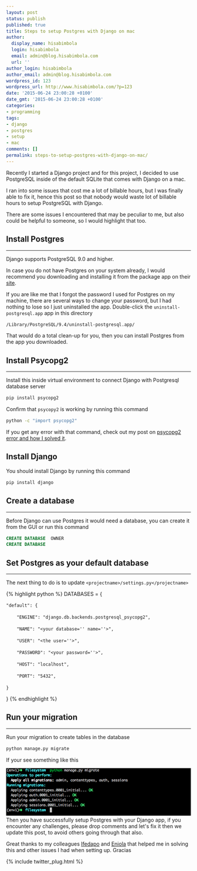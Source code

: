 ```yaml
---
layout: post
status: publish
published: true
title: Steps to setup Postgres with Django on mac
author:
  display_name: hisabimbola
  login: hisabimbola
  email: admin@blog.hisabimbola.com
  url: ''
author_login: hisabimbola
author_email: admin@blog.hisabimbola.com
wordpress_id: 123
wordpress_url: http://www.hisabimbola.com/?p=123
date: '2015-06-24 23:00:28 +0100'
date_gmt: '2015-06-24 23:00:28 +0100'
categories:
- programming
tags:
- django
- postgres
- setup
- mac
comments: []
permalink: steps-to-setup-postgres-with-django-on-mac/
---
```


Recently I started a Django project and for this project, I decided to use PostgreSQL inside of the default SQLite that comes with Django on a mac.

I ran into some issues that cost me a lot of billable hours, but I was finally able to fix it, hence this post so that nobody would waste lot of billable hours to setup PostgreSQL with Django.

There are some issues I encountered that may be peculiar to me, but also could be helpful to someone, so I would highlight that too.

## Install Postgres

* * *

Django supports PostgreSQL 9.0 and higher.

In case you do not have Postgres on your system already, I would recommend you downloading and installing it from the package app on their [site](http://postgresapp.com/).

If you are like me that I forgot the password I used for Postgres on my machine, there are several ways to change your password, but I had nothing to lose so I just uninstalled the app. Double-click the `uninstall-postgresql.app` app in this directory

```bash
/Library/PostgreSQL/9.4/uninstall-postgresql.app/
```

That would do a total clean-up for you, then you can install Postgres from the app you downloaded.

## Install Psycopg2

* * *

Install this inside virtual environment to connect Django with Postgresql database server

```bash
pip install psycopg2
```

Confirm that `psycopy2` is working by running this command

```bash
python -c "import psycopg2"
```

If you get any error with that command, check out my post on [psycopg2 error and how I solved it](http://www.hisabimbola.com/fix-error-with-psycopg2-when-setting-up-django-with-postgres/).

## Install Django

You should install Django by running this command

```bash
pip install django
```

## Create a database

* * *

Before Django can use Postgres it would need a database, you can create it from the GUI or run this command

```sql
CREATE DATABASE  OWNER
CREATE DATABASE

```

## Set Postgres as your default database

* * *

The next thing to do is to update `<projectname>/settings.py</projectname>`

{% highlight python %}
DATABASES = {

    "default": {

        "ENGINE": "django.db.backends.postgresql_psycopg2",

        "NAME": "<your database='' name=''>",

        "USER": "<the user=''>",

        "PASSWORD": "<your password=''>",

        "HOST": "localhost",

        "PORT": "5432",

    }

}
{% endhighlight %}

## Run your migration

* * *

Run your migration to create tables in the database

```bash
python manage.py migrate
```

If your see something like this

[![Django Migration successful](assets/django-migration-terminal-screenshot.png)](assets/django-migration-terminal-screenshot.png)
Then you have successfully setup Postgres with your Django app, if you encounter any challenges, please drop comments and let's fix it then we update this post, to avoid others going through that also.

Great thanks to my colleagues [Ifedapo](https://ng.linkedin.com/pub/ifedapo-olarewaju/82/b5/86) and [Eniola](https://ng.linkedin.com/pub/arinde-eniola/32/b03/763) that helped me in solving this and other issues I had when setting up. Gracias

{% include twitter_plug.html %}
